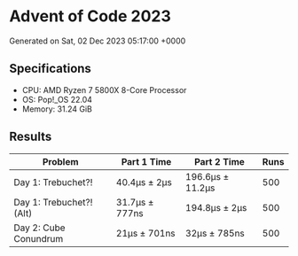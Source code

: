 # Advent of Code 2023

Generated on Sat, 02 Dec 2023 05:17:00 +0000

## Specifications

- CPU: AMD Ryzen 7 5800X 8-Core Processor
- OS: Pop!_OS 22.04
- Memory: 31.24 GiB

## Results

| Problem | Part 1 Time | Part 2 Time | Runs |
| ------- | ----------- | ----------- | ---- |
| Day 1: Trebuchet?! | 40.4µs ± 2µs | 196.6µs ± 11.2µs | 500 |
| Day 1: Trebuchet?! (Alt) | 31.7µs ± 777ns | 194.8µs ± 2µs | 500 |
| Day 2: Cube Conundrum | 21µs ± 701ns | 32µs ± 785ns | 500 |

